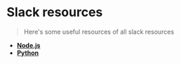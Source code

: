 # Slack resources

> Here's some useful resources of all slack resources

- [**Node.js**](/slack/nodejs.md)
- [**Python**](/slack/python.md)
